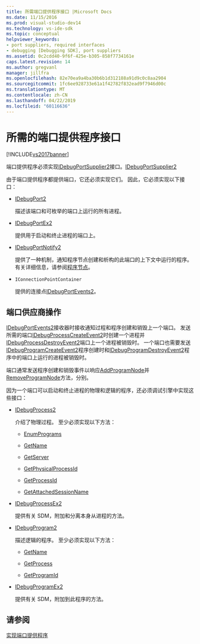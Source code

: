 ```yaml
---
title: 所需端口提供程序接口 |Microsoft Docs
ms.date: 11/15/2016
ms.prod: visual-studio-dev14
ms.technology: vs-ide-sdk
ms.topic: conceptual
helpviewer_keywords:
- port suppliers, required interfaces
- debugging [Debugging SDK], port suppliers
ms.assetid: 0c2cdd40-9f6f-425e-b305-858f7734161e
caps.latest.revision: 14
ms.author: gregvanl
manager: jillfra
ms.openlocfilehash: 82e70ea9a4ba30b6b1d312188a91d9c0c8aa2904
ms.sourcegitcommit: 1fc6ee928733e61a1f42782f832ead9f7946d00c
ms.translationtype: MT
ms.contentlocale: zh-CN
ms.lasthandoff: 04/22/2019
ms.locfileid: "60116636"
---
```

# <a name="required-port-supplier-interfaces"></a>所需的端口提供程序接口
[!INCLUDE[vs2017banner](../../includes/vs2017banner.md)]

端口提供程序必须实现[IDebugPortSupplier2](../../extensibility/debugger/reference/idebugportsupplier2.md)接口。[IDebugPortSupplier2](../../extensibility/debugger/reference/idebugportsupplier2.md)  
  
 由于端口提供程序都提供端口，它还必须实现它们。 因此，它必须实现以下接口：  
  
- [IDebugPort2](../../extensibility/debugger/reference/idebugport2.md)  
  
     描述该端口和可枚举的端口上运行的所有进程。  
  
- [IDebugPortEx2](../../extensibility/debugger/reference/idebugportex2.md)  
  
     提供用于启动和终止进程的端口上。  
  
- [IDebugPortNotify2](../../extensibility/debugger/reference/idebugportnotify2.md)  
  
     提供了一种机制，通知程序节点创建和析构的此端口的上下文中运行的程序。 有关详细信息，请参阅[程序节点](../../extensibility/debugger/program-nodes.md)。  
  
- `IConnectionPointContainer`  
  
     提供的连接点[IDebugPortEvents2](../../extensibility/debugger/reference/idebugportevents2.md)。  
  
## <a name="port-supplier-operation"></a>端口供应商操作  
 [IDebugPortEvents2](../../extensibility/debugger/reference/idebugportevents2.md)接收器时接收通知过程和程序创建和销毁上一个端口。 发送所需的端口[IDebugProcessCreateEvent2](../../extensibility/debugger/reference/idebugprocesscreateevent2.md)时创建一个进程并[IDebugProcessDestroyEvent2](../../extensibility/debugger/reference/idebugprocessdestroyevent2.md)端口上一个进程被销毁时。 一个端口也需要发送[IDebugProgramCreateEvent2](../../extensibility/debugger/reference/idebugprogramcreateevent2.md)程序创建时和[IDebugProgramDestroyEvent2](../../extensibility/debugger/reference/idebugprogramdestroyevent2.md)程序中的端口上运行的进程被销毁时。  
  
 端口通常发送程序创建和销毁事件以响应[AddProgramNode](../../extensibility/debugger/reference/idebugportnotify2-addprogramnode.md)并[RemoveProgramNode](../../extensibility/debugger/reference/idebugportnotify2-removeprogramnode.md)方法，分别。  
  
 因为一个端口可以启动和终止进程的物理和逻辑的程序，还必须调试引擎中实现这些接口：  
  
- [IDebugProcess2](../../extensibility/debugger/reference/idebugprocess2.md)  
  
     介绍了物理过程。 至少必须实现以下方法：  
  
    - [EnumPrograms](../../extensibility/debugger/reference/idebugprocess2-enumprograms.md)  
  
    - [GetName](../../extensibility/debugger/reference/idebugprocess2-getname.md)  
  
    - [GetServer](../../extensibility/debugger/reference/idebugprocess2-getserver.md)  
  
    - [GetPhysicalProcessId](../../extensibility/debugger/reference/idebugprocess2-getphysicalprocessid.md)  
  
    - [GetProcessId](../../extensibility/debugger/reference/idebugprocess2-getprocessid.md)  
  
    - [GetAttachedSessionName](../../extensibility/debugger/reference/idebugprocess2-getattachedsessionname.md)  
  
- [IDebugProcessEx2](../../extensibility/debugger/reference/idebugprocessex2.md)  
  
     提供有关 SDM，附加和分离本身从进程的方法。  
  
- [IDebugProgram2](../../extensibility/debugger/reference/idebugprogram2.md)  
  
     描述逻辑的程序。 至少必须实现以下方法：  
  
    - [GetName](../../extensibility/debugger/reference/idebugprogram2-getname.md)  
  
    - [GetProcess](../../extensibility/debugger/reference/idebugprogram2-getprocess.md)  
  
    - [GetProgramId](../../extensibility/debugger/reference/idebugprogram2-getprogramid.md)  
  
- [IDebugProgramEx2](../../extensibility/debugger/reference/idebugprogramex2.md)  
  
     提供有关 SDM，附加到此程序的方法。  
  
## <a name="see-also"></a>请参阅  
 [实现端口提供程序](../../extensibility/debugger/implementing-a-port-supplier.md)
